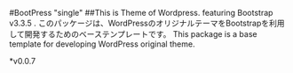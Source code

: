 #BootPress "single" 
##This is Theme of Wordpress. featuring Bootstrap v3.3.5 .
このパッケージは、WordPressのオリジナルテーマをBootstrapを利用して開発するためのベーステンプレートです。
This package is a base template for developing WordPress original theme.

*v0.0.7
